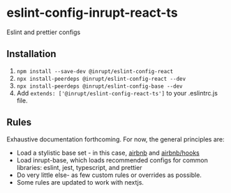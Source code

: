 # eslint-config-inrupt-react-ts

Eslint and prettier configs

## Installation

1. `npm install --save-dev @inrupt/eslint-config-react`
2. `npx install-peerdeps @inrupt/eslint-config-react --dev`
2. `npx install-peerdeps @inrupt/eslint-config-base --dev`
3. Add `extends: ['@inrupt/eslint-config-react-ts']` to your .eslintrc.js file.

## Rules

Exhaustive documentation forthcoming. For now, the general principles are:

* Load a stylistic base set - in this case,
  [airbnb](https://www.npmjs.com/package/eslint-config-airbnb) and 
  [airbnb/hooks](https://www.npmjs.com/package/eslint-config-airbnb-hooks)
* Load inrupt-base, which loads recommended configs for common libraries: eslint, jest, typescript,
  and prettier
* Do very little else- as few custom rules or overrides as possible.
* Some rules are updated to work with nextjs.
